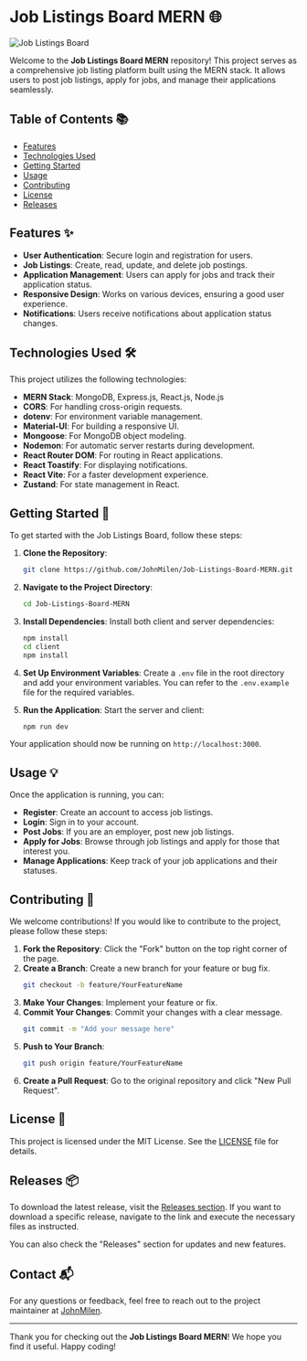 # Job Listings Board MERN 🌐

![Job Listings Board](https://img.shields.io/badge/Job%20Listings%20Board-MERN-blue)

Welcome to the **Job Listings Board MERN** repository! This project serves as a comprehensive job listing platform built using the MERN stack. It allows users to post job listings, apply for jobs, and manage their applications seamlessly.

## Table of Contents 📚

- [Features](#features)
- [Technologies Used](#technologies-used)
- [Getting Started](#getting-started)
- [Usage](#usage)
- [Contributing](#contributing)
- [License](#license)
- [Releases](#releases)

## Features ✨

- **User Authentication**: Secure login and registration for users.
- **Job Listings**: Create, read, update, and delete job postings.
- **Application Management**: Users can apply for jobs and track their application status.
- **Responsive Design**: Works on various devices, ensuring a good user experience.
- **Notifications**: Users receive notifications about application status changes.

## Technologies Used 🛠️

This project utilizes the following technologies:

- **MERN Stack**: MongoDB, Express.js, React.js, Node.js
- **CORS**: For handling cross-origin requests.
- **dotenv**: For environment variable management.
- **Material-UI**: For building a responsive UI.
- **Mongoose**: For MongoDB object modeling.
- **Nodemon**: For automatic server restarts during development.
- **React Router DOM**: For routing in React applications.
- **React Toastify**: For displaying notifications.
- **React Vite**: For a faster development experience.
- **Zustand**: For state management in React.

## Getting Started 🚀

To get started with the Job Listings Board, follow these steps:

1. **Clone the Repository**:
   ```bash
   git clone https://github.com/JohnMilen/Job-Listings-Board-MERN.git
   ```

2. **Navigate to the Project Directory**:
   ```bash
   cd Job-Listings-Board-MERN
   ```

3. **Install Dependencies**:
   Install both client and server dependencies:
   ```bash
   npm install
   cd client
   npm install
   ```

4. **Set Up Environment Variables**:
   Create a `.env` file in the root directory and add your environment variables. You can refer to the `.env.example` file for the required variables.

5. **Run the Application**:
   Start the server and client:
   ```bash
   npm run dev
   ```

Your application should now be running on `http://localhost:3000`.

## Usage 💡

Once the application is running, you can:

- **Register**: Create an account to access job listings.
- **Login**: Sign in to your account.
- **Post Jobs**: If you are an employer, post new job listings.
- **Apply for Jobs**: Browse through job listings and apply for those that interest you.
- **Manage Applications**: Keep track of your job applications and their statuses.

## Contributing 🤝

We welcome contributions! If you would like to contribute to the project, please follow these steps:

1. **Fork the Repository**: Click the "Fork" button on the top right corner of the page.
2. **Create a Branch**: Create a new branch for your feature or bug fix.
   ```bash
   git checkout -b feature/YourFeatureName
   ```
3. **Make Your Changes**: Implement your feature or fix.
4. **Commit Your Changes**: Commit your changes with a clear message.
   ```bash
   git commit -m "Add your message here"
   ```
5. **Push to Your Branch**:
   ```bash
   git push origin feature/YourFeatureName
   ```
6. **Create a Pull Request**: Go to the original repository and click "New Pull Request".

## License 📄

This project is licensed under the MIT License. See the [LICENSE](LICENSE) file for details.

## Releases 📦

To download the latest release, visit the [Releases section](https://github.com/JohnMilen/Job-Listings-Board-MERN/releases). If you want to download a specific release, navigate to the link and execute the necessary files as instructed.

You can also check the "Releases" section for updates and new features.

## Contact 📬

For any questions or feedback, feel free to reach out to the project maintainer at [JohnMilen](https://github.com/JohnMilen).

---

Thank you for checking out the **Job Listings Board MERN**! We hope you find it useful. Happy coding!